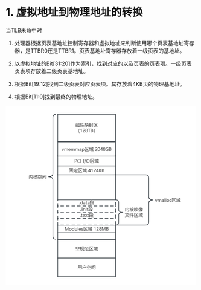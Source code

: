 # 1. 虚拟地址到物理地址的转换

当TLB未命中时

1. 处理器根据页表基地址控制寄存器和虚拟地址来判断使用哪个页表基地址寄存器，是TTBR0还是TTBR1。页表基地址寄存器存放着一级页表的基地址。

2. 以虚拟地址的Bit[31:20]作为索引，找到对应的以及页表的页表项。一级页表页表项存放着二级页表基地址。

3. 根据Bit[19:12]找到二级页表对应页表项。其存放着4KB页的物理基地址。

4. 根据Bit[11:0]找到最终的物理地址。

![](图片\内核内存分布.png)
